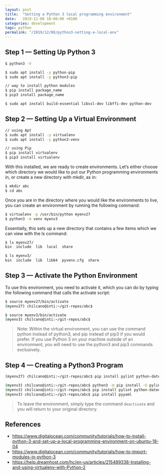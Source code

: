```yaml
---
layout: post
title:  "Setting a Python 3 local programming environment"
date:   2019-12-08 10:00:00 +0100
categories: development 
tags: python
permalink: "/2019/12/08/python3-setting-a-local-env"
---
```


## Step 1 — Setting Up Python 3

```sh
$ python3 -V

$ sudo apt install -y python-pip
$ sudo apt install -y python3-pip

// way to install python modules
$ pip install package_name
$ pip3 install package_name

$ sudo apt install build-essential libssl-dev libffi-dev python-dev
```


## Step 2 — Setting Up a Virtual Environment

```sh
// using Apt
$ sudo apt install -y virtualenv
$ sudo apt install -y python3-venv

// using Pip
$ pip install virtualenv
$ pip3 install virtualenv
```

With this installed, we are ready to create environments. Let’s either choose which directory we would like to put our Python programming environments in, or create a new directory with mkdir, as in:

```sh
$ mkdir abc
$ cd abc
```

Once you are in the directory where you would like the environments to live, you can create an environment by running the following command:

```sh
$ virtualenv -p /usr/bin/python myenv27
$ python3 -m venv myenv3
```

Essentially, this sets up a new directory that contains a few items which we can view with the ls command:

```sh
$ ls myenv27/
bin  include  lib  local  share

$ ls myenv3/
bin  include  lib  lib64  pyvenv.cfg  share
```

## Step 3 — Activate the Python Environment

To use this environment, you need to activate it, which you can do by typing the following command that calls the activate script:

```sh
$ source myenv27/bin/activate
(myenv27) chilcano@inti:~/git-repos/abc$ 

$ source myenv3/bin/activate
(myenv3) chilcano@inti:~/git-repos/abc$ 
```

> Note: Within the virtual environment, you can use the command python instead of python3, and pip instead of pip3 if you would prefer. If you use Python 3 on your machine outside of an environment, you will need to use the python3 and pip3 commands exclusively.

## Step 4 — Creating a Python3 Program


```sh
(myenv27) chilcano@inti:~/git-repos/abc$ pip install pylint python-dateutil BeautifulSoup4 html2text slugify wget

(myenv3) chilcano@inti:~/git-repos/abc$ python3 -m pip install -U pylint
(myenv3) chilcano@inti:~/git-repos/abc$ pip install pylint python-dateutil BeautifulSoup4 html2text slugify
(myenv3) chilcano@inti:~/git-repos/abc$ pip install pyyaml
```

> To leave the environment, simply type the command `deactivate` and you will return to your original directory.


## References

- https://www.digitalocean.com/community/tutorials/how-to-install-python-3-and-set-up-a-local-programming-environment-on-ubuntu-18-04
- https://www.digitalocean.com/community/tutorials/how-to-import-modules-in-python-3 
- https://help.dreamhost.com/hc/en-us/articles/215489338-Installing-and-using-virtualenv-with-Python-2